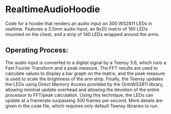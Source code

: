 # RealtimeAudioHoodie
Code for a hoodie that renders an audio input on 300 WS2811 LEDs in realtime.
Features a 3.5mm audio input, an 8x20 matrix of 160 LEDs mounted on the chest, and a strip of 140 LEDs wrapped around the arms.

## Operating Process:
The audio input is converted to a digital signal by a Teensy 3.6, which runs a Fast Fourier Transform and a peak measure.
The FFT results are used to calculate values to display a bar graph on the matrix, and the peak measure is used to scale the brightness of the arm strip.
Finally, the Teensy updates the LEDs using Direct Memory Access provided by the OctoWS2811 library, allowing minimal update overhead and allowing the devotion of the entire processor to FFT/peak calculation. Using this technique, the LEDs can update at a framerate surpassing 300 frames per second.
More details are given in the code file, which requires only default Teensy libraries to run.
